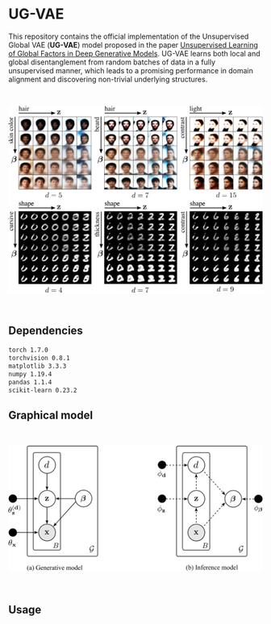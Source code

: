 # UG-VAE
This repository contains the official implementation of the Unsupervised Global VAE (**UG-VAE**) model proposed in the 
paper [Unsupervised Learning of Global Factors in Deep Generative Models](). UG-VAE  learns both local and global 
disentanglement from random batches of data in a fully unsupervised manner, which leads to  a promising performance in 
domain alignment and discovering non-trivial underlying structures.

<br>
<p align="center">
<img width="600" src="imgs/exp1.png">
</p>
<br>

## Dependencies
```
torch 1.7.0
torchvision 0.8.1
matplotlib 3.3.3
numpy 1.19.4
pandas 1.1.4
scikit-learn 0.23.2
```

## Graphical model
<br>
<p align="center">
<img width="600" src="imgs/UGVAE.png">
</p>
<br>

## Usage


